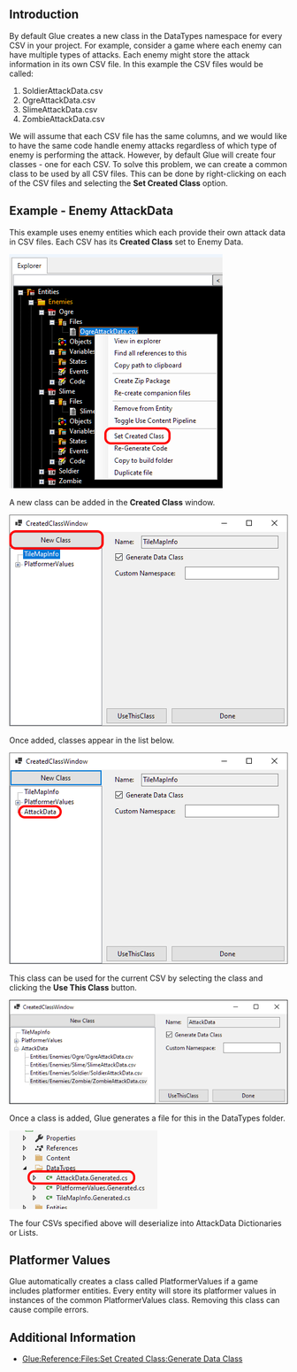 ## Introduction

By default Glue creates a new class in the DataTypes namespace for every CSV in your project. For example, consider a game where each enemy can have multiple types of attacks. Each enemy might store the attack information in its own CSV file. In this example the CSV files would be called:

1.  SoldierAttackData.csv
2.  OgreAttackData.csv
3.  SlimeAttackData.csv
4.  ZombieAttackData.csv

We will assume that each CSV file has the same columns, and we would like to have the same code handle enemy attacks regardless of which type of enemy is performing the attack. However, by default Glue will create four classes - one for each CSV. To solve this problem, we can create a common class to be used by all CSV files. This can be done by right-clicking on each of the CSV files and selecting the **Set Created Class** option.

## Example - Enemy AttackData

This example uses enemy entities which each provide their own attack data in CSV files. Each CSV has its **Created Class** set to Enemy Data.

![](/media/2021-05-img_60a665dd427c4.png)

A new class can be added in the **Created Class** window.

![](/media/2021-05-img_60a66625c9b94.png)

Once added, classes appear in the list below.

![](/media/2021-05-img_60a6665cd57e5.png)

This class can be used for the current CSV by selecting the class and clicking the **Use This Class** button.

![](/media/2021-05-img_60a66712159cc.png)

Once a class is added, Glue generates a file for this in the DataTypes folder.

![](/media/2021-05-img_60a6675f34450.png)

The four CSVs specified above will deserialize into AttackData Dictionaries or Lists.

## Platformer Values

Glue automatically creates a class called PlatformerValues if a game includes platformer entities. Every entity will store its platformer values in instances of the common PlatformerValues class. Removing this class can cause compile errors.

## Additional Information

-   [Glue:Reference:Files:Set Created Class:Generate Data Class](/frb/docs/index.php?title=Glue:Reference:Files:Set_Created_Class:Generate_Data_Class "Glue:Reference:Files:Set Created Class:Generate Data Class")
